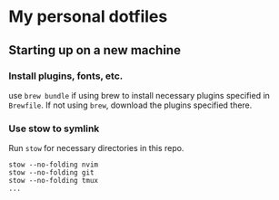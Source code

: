 # My personal dotfiles

## Starting up on a new machine
### Install plugins, fonts, etc.
use `brew bundle` if using brew to install necessary plugins specified in `Brewfile`. If not using `brew`, download the plugins specified there.

### Use stow to symlink
Run `stow` for necessary directories in this repo.
```
stow --no-folding nvim
stow --no-folding git
stow --no-folding tmux
...
```


